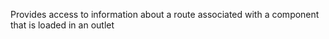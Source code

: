 Provides access to information about a route associated with a component that is loaded in an outlet